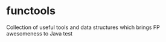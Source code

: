 # functools
Collection of useful tools and data structures which brings FP awesomeness to Java
test
